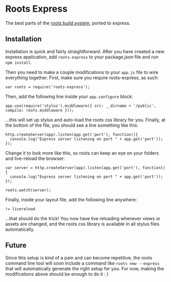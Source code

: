# Roots Express

The best parts of the [roots build system](http://github.com/jenius/roots-cli), ported to express.

Installation
------------

Installation is quick and fairly straightforward. After you have created a new express application, add `roots-express` to your package.json file and run `npm install`.

Then you need to make a couple modifications to your `app.js` file to wire everything together. First, make sure you require roots-express, as such:

    var roots = require('roots-express');

Then, add the following line inside your `app.configure` block:

    app.use(require('stylus').middleware({ src: __dirname + '/public', compile: roots.middleware }));

...this will set up stylus and auto-load the roots css library for you. Finally, at the bottom of the file, you should see a line something like this:

    http.createServer(app).listen(app.get('port'), function(){
      console.log("Express server listening on port " + app.get('port'));
    });

Change it to look more like this, so roots can keep an eye on your folders and live-reload the browser:

    var server = http.createServer(app).listen(app.get('port'), function(){
      console.log("Express server listening on port " + app.get('port'));
    });

    roots.watch(server);

Finally, inside your layout file, add the following line anywhere:

    != livereload

...that should do the trick! You now have live reloading whenever views or assets are changed, and the roots css library is available in all stylus files automatically.

Future
------

Since this setup is kind of a pain and can become repetitive, the roots command line tool will soon include a command like `roots new --express` that will automatically generate the right setup for you. For now, making the modifications above should be enough to do it : )